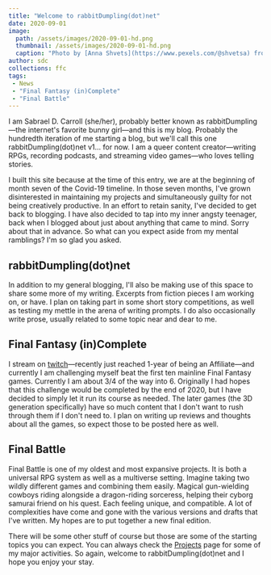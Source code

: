 ```yaml
---
title: "Welcome to rabbitDumpling(dot)net"
date: 2020-09-01
image:
  path: /assets/images/2020-09-01-hd.png
  thumbnail: /assets/images/2020-09-01-hd.png
  caption: "Photo by [Anna Shvets](https://www.pexels.com/@shvetsa) from [Pexels](https://www.pexels.com)"
author: sdc
collections: ffc
tags:
 - News
 - "Final Fantasy (in)Complete"
 - "Final Battle"
---
```


I am Sabrael D. Carroll (she/her), probably better known as rabbitDumpling—the internet's favorite bunny girl—and this is my blog. Probably the hundredth iteration of me starting a blog, but we'll call this one rabbitDumpling(dot)net v1... for now. I am a queer content creator—writing RPGs, recording podcasts, and streaming video games—who loves telling stories.

I built this site because at the time of this entry, we are at the beginning of month seven of the Covid-19 timeline. In those seven months, I've grown disinterested in maintaining my projects and simultaneously guilty for not being creatively productive. In an effort to retain sanity, I've decided to get back to blogging. I have also decided to tap into my inner angsty teenager, back when I blogged about just about anything that came to mind. Sorry about that in advance. So what can you expect aside from my mental ramblings? I'm so glad you asked.

<!--more-->

## rabbitDumpling(dot)net
In addition to my general blogging, I'll also be making use of this space to share some more of my writing. Excerpts from fiction pieces I am working on, or have. I plan on taking part in some short story competitions, as well as testing my mettle in the arena of writing prompts. I do also occasionally write prose, usually related to some topic near and dear to me.

## Final Fantasy (in)Complete
I stream on [twitch](https://twitch.tv/rabbitdumpling)—recently just reached 1-year of being an Affiliate—and currently I am challenging myself beat the first ten mainline Final Fantasy games. Currently I am about 3/4 of the way into 6. Originally I had hopes that this challenge would be completed by the end of 2020, but I have decided to simply let it run its course as needed. The later games (the 3D generation specifically) have so much content that I don't want to rush through them if I don't need to. I plan on writing up reviews and thoughts about all the games, so expect those to be posted here as well.

## Final Battle
Final Battle is one of my oldest and most expansive projects. It is both a universal RPG system as well as a multiverse setting. Imagine taking two wildly different games and combining them easily. Magical gun-wielding cowboys riding alongside a dragon-riding sorceress, helping their cyborg samurai friend on his quest. Each feeling unique, and compatible. A lot of complexities have come and gone with the various versions and drafts that I've written. My hopes are to put together a new final edition.

There will be some other stuff of course but those are some of the starting topics you can expect. You can always check the [Projects](../projects.md) page for some of my major activities. So again, welcome to rabbitDumpling(dot)net and I hope you enjoy your stay.